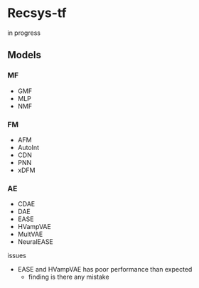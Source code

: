 # Recsys-tf

in progress

## Models
### MF
- GMF
- MLP
- NMF
### FM
- AFM
- AutoInt
- CDN
- PNN
- xDFM
### AE
- CDAE
- DAE
- EASE
- HVampVAE
- MultVAE
- NeuralEASE

issues
- EASE and HVampVAE has poor performance than expected
    - finding is there any mistake
